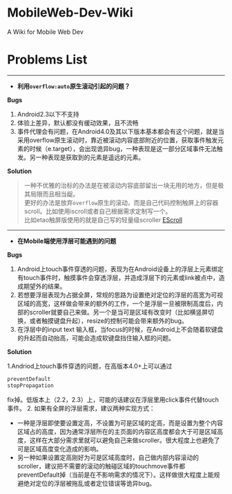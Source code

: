 MobileWeb-Dev-Wiki
==================

A Wiki for Mobile Web Dev

Problems List
====
***
- **利用`overflow:auto`原生滚动引起的问题？**

**Bugs**
> 
1. Android2.3以下不支持 
2. 体验上差异，默认都没有缓动效果，且不流畅
3. 事件代理会有问题，在Android4.0及其以下版本基本都会有这个问题，就是当采用overflow原生滚动时，靠近被滚动内容底部附近的位置，获取事件触发元素的时候（e.target），会出现诡异bug，一种表现是这一部分区域事件无法触发。另一种表现是获取到的元素是遥远的元素。


**Solution**

>一种不优雅的治标的办法是在被滚动内容底部留出一块无用的地方，但是极其局限而且相当龊。<br/>
更好的办法是放弃`overflow`原生的滚动，而是自己代码控制触屏上的容器scroll。比如使用iscroll或者自己根据需求定制写一个。<br/>
比如etao触屏版使用的就是自己写的轻量级scroller [EScroll](https://github.com/hongru/escroll)

***

- **在Mobile端使用浮层可能遇到的问题**

**Bugs**
>
1. Android上touch事件穿透的问题，表现为在Android设备上的浮层上元素绑定有touch事件时，触摸事件会穿透浮层，并造成浮层下的元素或link被点中，造成期望外的结果。
2. 若想要浮层表现为占据全屏，常规的思路为设置绝对定位的浮层的高宽为可视区域的高宽，这样做会带来的额外的工作，一个是浮层一旦被限制高度后，内部的scroller就要自己来做。另一个是当可是区域有改变时（比如横竖屏切换，或者触摸键盘升起），resize的控制可能会带来额外的bug。
3. 在浮层中的input text 输入框，当focus的时候，在Android上不会随着软键盘的升起而自动抬高，可能会造成软键盘挡住输入框的问题。


**Solution**
>
1.Andriod上touch事件穿透的问题，在高版本4.0+上可以通过
```javascript
preventDefault
stopPropagation
```
fix掉。低版本上（2.2，2.3）上，可能的话建议在浮层里用click事件代替touch事件。
2. 如果有全屏的浮层需求，建议两种实现方式：
  - 一种是浮层即使要设置定高，不设置为可是区域的定高，而是设置为整个内容区域占的高度，因为通常浮层所在的主页面的内容区高度都会大于可是区域高度，这样在大部分需求里就可以避免自己来做scroller。很大程度上也避免了可是区域高度变化造成的影响。
  - 另一种如果设置定高刚好为可是区域高度时，自己做内部内容滚动的scroller，建议把不需要的滚动的触碰区域的touchmove事件都preventDefault掉（当前是在不影响需求的情况下）。这样做很大程度上能规避绝对定位的浮层被拖乱或者定位错误等诡异bug。
